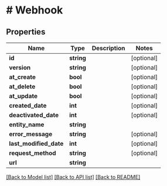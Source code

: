 # # Webhook

## Properties

Name | Type | Description | Notes
------------ | ------------- | ------------- | -------------
**id** | **string** |  | [optional]
**version** | **string** |  | [optional]
**at_create** | **bool** |  | [optional]
**at_delete** | **bool** |  | [optional]
**at_update** | **bool** |  | [optional]
**created_date** | **int** |  | [optional]
**deactivated_date** | **int** |  | [optional]
**entity_name** | **string** |  |
**error_message** | **string** |  | [optional]
**last_modified_date** | **int** |  | [optional]
**request_method** | **string** |  | [optional]
**url** | **string** |  |

[[Back to Model list]](../../README.md#models) [[Back to API list]](../../README.md#endpoints) [[Back to README]](../../README.md)

